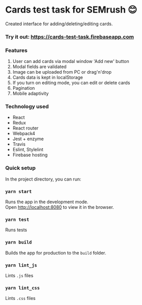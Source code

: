# Cards test task for SEMrush 😊
Created interface for adding/deleting/editing cards.
### Try it out: https://cards-test-task.firebaseapp.com

### Features
1. User can add cards via modal window 'Add new' button
2. Modal fields are validated
3. Image can be uploaded from PC or drag'n'drop
4. Cards data is kept in localStorage
5. If you turn on editing mode, you can edit or delete cards
6. Pagination
7. Mobile adaptivity

### Technology used
- React
- Redux
- React router
- Webpack4
- Jest + enzyme
- Travis
- Eslint, Stylelint
- Firebase hosting

### Quick setup

In the project directory, you can run:

### `yarn start`

Runs the app in the development mode.<br />
Open [http://localhost:8080](http://localhost:8080) to view it in the browser.

### `yarn test`

Runs tests

### `yarn build`

Builds the app for production to the `build` folder.<br />

### `yarn lint_js`

Lints `.js` files

### `yarn lint_css`

Lints `.css` files
